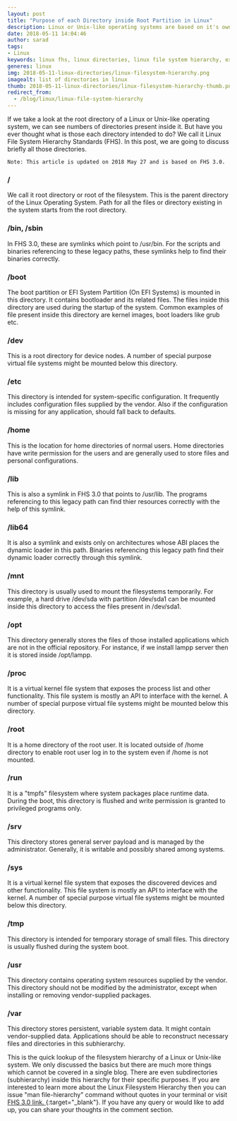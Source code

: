 ```yaml
---
layout: post
title: "Purpose of each Directory inside Root Partition in Linux"
description: Linux or Unix-like operating systems are based on it's own Filesystem Hierarchy Standards (FHS). Each directory has it's own purpose. This article will talk about the purpose of these directories.
date: 2018-05-11 14:04:46
author: sarad
tags:
- Linux
keywords: linux fhs, linux directories, linux file system hierarchy, explain linux file system, linux file system hierarchy diagram, home linux, file system hierarchy in linux
generes: linux
img: 2018-05-11-linux-directories/linux-filesystem-hierarchy.png
imagealt: list of directories in linux
thumb: 2018-05-11-linux-directories/linux-filesystem-hierarchy-thumb.png
redirect_from:
  - /blog/linux/linux-file-system-hierarchy
---
```


If we take a look at the root directory of a Linux or Unix-like operating system, we can see numbers of directories present inside it. But have you ever thought what is those each directory intended to do? We call it Linux File System Hierarchy Standards (FHS). In this post, <!--more--> we are going to discuss briefly all those directories.

    Note: This article is updated on 2018 May 27 and is based on FHS 3.0.

### /
We call it root directory or root of the filesystem. This is the parent directory of the Linux Operating System. Path for all the files or directory existing in the system starts from the root directory.

### /bin, /sbin
In FHS 3.0, these are symlinks which point to /usr/bin. For the scripts and binaries referencing to these legacy paths, these symlinks help to find their binaries correctly.

### /boot
The boot partition or EFI System Partition (On EFI Systems) is mounted in this directory. It contains bootloader and its related files. The files inside this directory are used during the startup of the system. Common examples of file present inside this directory are kernel images, boot loaders like grub etc.

### /dev
This is a root directory for device nodes. A number of special purpose virtual file systems might be mounted below this directory.

### /etc
This directory is intended for system-specific configuration. It frequently includes configuration files supplied by the vendor. Also if the configuration is missing for any application, should fall back to defaults.

### /home
This is the location for home directories of normal users. Home directories have write permission for the users and are generally used to store files and personal configurations.

### /lib
This is also a symlink in FHS 3.0 that points to /usr/lib. The programs referencing to this legacy path can find thier resources correctly with the help of this symlink.

### /lib64
It is also a symlink and exists only on architectures whose ABI places the dynamic loader in this path. Binaries referencing this legacy path find their dynamic loader correctly through this symlink.

### /mnt
This directory is usually used to mount the filesystems temporarily. For example, a hard drive /dev/sda with partition /dev/sda1 can be mounted inside this directory to access the files present in /dev/sda1.

### /opt
This directory generally stores the files of those installed applications which are not in the official repository. For instance, if we install lampp server then it is stored inside /opt/lampp.

### /proc
It is a virtual kernel file system that exposes the process list and other functionality. This file system is mostly an API to interface with the kernel. A number of special purpose virtual file systems might be mounted below this directory.

### /root
It is a home directory of the root user. It is located outside of /home directory to enable root user log in to the system even if /home is not mounted.

### /run
It is a "tmpfs" filesystem where system packages place runtime data. During the boot, this directory is flushed and write permission is granted to privileged programs only.

### /srv
This directory stores general server payload and is managed by the administrator. Generally, it is writable and possibly shared among systems.

### /sys
It is a virtual kernel file system that exposes the discovered devices and other functionality. This file system is mostly an API to interface with the kernel. A number of special purpose virtual file systems might be mounted below this directory.

### /tmp
This directory is intended for temporary storage of small files. This directory is usually flushed during the system boot.

### /usr
This directory contains operating system resources supplied by the vendor. This directory should not be modified by the administrator, except when installing or removing vendor-supplied packages.

### /var
This directory stores persistent, variable system data. It might contain vendor-supplied data. Applications should be able to reconstruct necessary files and directories in this subhierarchy.

This is the quick lookup of the filesystem hierarchy of a Linux or Unix-like system. We only discussed the basics but there are much more things which cannot be covered in a single blog. There are even subdirectories (subhierarchy) inside this hierarchy for their specific purposes. If you are interested to learn more about the Linux Filesystem Hierarchy then you can issue "man file-hierarchy" command without quotes in your terminal or visit [FHS 3.0 link. <i class="fa fa-external-link" aria-hidden="true"></i>](http://refspecs.linuxfoundation.org/FHS_3.0/fhs-3.0.html){:target="_blank"}. If you have any query or would like to add up, you can share your thoughts in the comment section.
